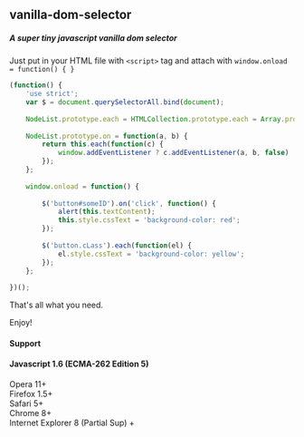 ## vanilla-dom-selector
##### A super tiny javascript vanilla dom selector

Just put in your HTML file with ``<script>`` tag and attach with ``window.onload = function() { }``

```javascript
(function() {
	'use strict';
	var $ = document.querySelectorAll.bind(document);
	
	NodeList.prototype.each = HTMLCollection.prototype.each = Array.prototype.forEach;
	
	NodeList.prototype.on = function(a, b) {
		return this.each(function(c) {
			window.addEventListener ? c.addEventListener(a, b, false) : c.attachEvent('on' + a, b)
		});
	};
	
	window.onload = function() {
	
		$('button#someID').on('click', function() {
			alert(this.textContent);
			this.style.cssText = 'background-color: red';
		});
		
		$('button.cLass').each(function(el) {
			el.style.cssText = 'background-color: yellow';
		});
	};
	
})();
```

That's all what you need.

Enjoy!

#### Support
#### Javascript 1.6 (ECMA-262 Edition 5)
Opera 11+  
Firefox 1.5+  
Safari 5+  
Chrome 8+  
Internet Explorer 8 (Partial Sup) +  

